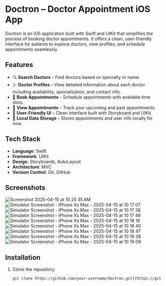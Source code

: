 # Doctron – Doctor Appointment iOS App

Doctron is an iOS application built with Swift and UIKit that simplifies the process of booking doctor appointments. It offers a clean, user-friendly interface for patients to explore doctors, view profiles, and schedule appointments seamlessly.

## Features

- 🔍 **Search Doctors** – Find doctors based on specialty or name.
- 🩺 **Doctor Profiles** – View detailed information about each doctor including availability, specialization, and contact info.
- 📅 **Book Appointments** – Schedule appointments with available time slots.
- 📖 **View Appointments** – Track your upcoming and past appointments.
- 🧭 **User-Friendly UI** – Clean interface built with Storyboard and UIKit.
- 💾 **Local Data Storage** – Stores appointments and user info locally for now.

## Tech Stack

- **Language**: Swift
- **Framework**: UIKit
- **Design**: Storyboards, AutoLayout
- **Architecture**: MVC
- **Version Control**: Git, GitHub

## Screenshots

![Screenshot 2025-04-15 at 10 25 35 AM](https://github.com/user-attachments/assets/34831775-cbd6-4ee4-8a4d-c8f0eb524219)
![Simulator Screenshot - iPhone Xs Max - 2025-04-15 at 10 17 07](https://github.com/user-attachments/assets/d71554a3-97da-4977-acee-16bc4e3a7391)
![Simulator Screenshot - iPhone Xs Max - 2025-04-15 at 10 17 38](https://github.com/user-attachments/assets/307da338-c591-4e35-bdf5-9381009e04a8)
![Simulator Screenshot - iPhone Xs Max - 2025-04-15 at 10 17 46](https://github.com/user-attachments/assets/2bd93235-ac4e-4faa-a2f0-43455e830904)
![Simulator Screenshot - iPhone Xs Max - 2025-04-15 at 10 18 18](https://github.com/user-attachments/assets/324b59b1-f823-4f80-92e1-3488dc7e042d)
![Simulator Screenshot - iPhone Xs Max - 2025-04-15 at 10 18 40](https://github.com/user-attachments/assets/c070de3d-0153-4e97-b1ae-9a703aac53fa)
![Simulator Screenshot - iPhone Xs Max - 2025-04-15 at 10 18 47](https://github.com/user-attachments/assets/594afe31-b965-439e-9ae2-02e6b15c7495)
![Simulator Screenshot - iPhone Xs Max - 2025-04-15 at 10 19 38](https://github.com/user-attachments/assets/9ebb6d08-087d-404f-b416-3cae199e7fe1)
![Simulator Screenshot - iPhone Xs Max - 2025-04-15 at 10 19 09](https://github.com/user-attachments/assets/f6652bcb-6a12-45d5-a2bd-0043026b6765)


## Installation

1. Clone the repository:
   ```bash
   git clone https://github.com/your-username/doctron.git](https://github.com/armankhanpathan/DoctronProject1
